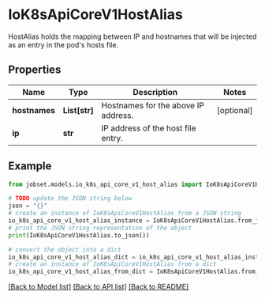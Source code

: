 # IoK8sApiCoreV1HostAlias

HostAlias holds the mapping between IP and hostnames that will be injected as an entry in the pod's hosts file.

## Properties

Name | Type | Description | Notes
------------ | ------------- | ------------- | -------------
**hostnames** | **List[str]** | Hostnames for the above IP address. | [optional] 
**ip** | **str** | IP address of the host file entry. | 

## Example

```python
from jobset.models.io_k8s_api_core_v1_host_alias import IoK8sApiCoreV1HostAlias

# TODO update the JSON string below
json = "{}"
# create an instance of IoK8sApiCoreV1HostAlias from a JSON string
io_k8s_api_core_v1_host_alias_instance = IoK8sApiCoreV1HostAlias.from_json(json)
# print the JSON string representation of the object
print(IoK8sApiCoreV1HostAlias.to_json())

# convert the object into a dict
io_k8s_api_core_v1_host_alias_dict = io_k8s_api_core_v1_host_alias_instance.to_dict()
# create an instance of IoK8sApiCoreV1HostAlias from a dict
io_k8s_api_core_v1_host_alias_from_dict = IoK8sApiCoreV1HostAlias.from_dict(io_k8s_api_core_v1_host_alias_dict)
```
[[Back to Model list]](../README.md#documentation-for-models) [[Back to API list]](../README.md#documentation-for-api-endpoints) [[Back to README]](../README.md)


